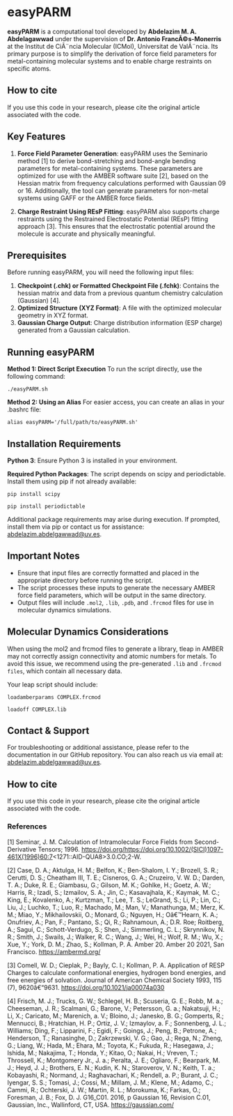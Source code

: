 # **easyPARM**

**easyPARM** is a computational tool developed by **Abdelazim M. A. Abdelagawwad** under the supervision
of **Dr. Antonio FrancÃ©s-Monerris** at the Institut de CiÃ¨ncia Molecular (ICMol), Universitat de ValÃ¨ncia. 
Its primary purpose is to simplify the derivation of force field parameters for metal-containing molecular 
systems and to enable charge restraints on specific atoms.

## How to cite 
If you use this code in your research, please cite the original article associated with the code.

## Key Features
1. **Force Field Parameter Generation**: easyPARM uses the Seminario method [1] to derive bond-stretching 
and bond-angle bending parameters for metal-containing systems. These parameters are optimized for use 
with the AMBER software suite [2], based on the Hessian matrix from frequency calculations performed with 
Gaussian 09 or 16. Additionally, the tool can generate parameters for non-metal systems using GAFF or the 
AMBER force fields. 

2. **Charge Restraint Using REsP Fitting**: easyPARM also supports charge restraints using the Restrained 
Electrostatic Potential (REsP) fitting approach [3]. This ensures that the electrostatic potential around 
the molecule is accurate and physically meaningful.

## Prerequisites
Before running easyPARM, you will need the following input files:

1. **Checkpoint (.chk) or Formatted Checkpoint File (.fchk)**: Contains the hessian matrix and data from a previous quantum 
chemistry calculation (Gaussian) [4].
2. **Optimized Structure (XYZ Format)**: A file with the optimized molecular geometry in XYZ format.
3. **Gaussian Charge Output**: Charge distribution information (ESP charge) generated from a Gaussian 
calculation.

## Running easyPARM
**Method 1: Direct Script Execution**
To run the script directly, use the following command:

`./easyPARM.sh`

**Method 2: Using an Alias**
For easier access, you can create an alias in your .bashrc file:

`alias easyPARM='/full/path/to/easyPARM.sh'`

## Installation Requirements

**Python 3**: Ensure Python 3 is installed in your environment.

**Required Python Packages**: The script depends on scipy and periodictable. Install them using pip if not 
already available:

`pip install scipy` 

`pip install periodictable`

Additional package requirements may arise during execution. If prompted, install them via pip or contact 
us for assistance: abdelazim.abdelgawwad@uv.es.

## Important Notes
- Ensure that input files are correctly formatted and placed in the appropriate directory before running 
the script.
- The script processes these inputs to generate the necessary AMBER force field parameters, which will be 
output in the same directory.
- Output files will include `.mol2`, `.lib`, `.pdb`, and `.frcmod` files for use in molecular dynamics 
simulations.

## Molecular Dynamics Considerations
When using the mol2 and frcmod files to generate a library, tleap in AMBER may not correctly assign 
connectivity and atomic numbers for metals. To avoid this issue, we recommend using the pre-generated 
`.lib` and `.frcmod files`, which contain all necessary data.

Your leap script should include:


`loadamberparams COMPLEX.frcmod`

`loadoff COMPLEX.lib`

## Contact & Support
For troubleshooting or additional assistance, please refer to the documentation in our GitHub repository. 
You can also reach us via email at: abdelazim.abdelgawwad@uv.es.

## How to cite 
If you use this code in your research, please cite the original article associated with the code.

### References
[1]	Seminar, J. M. Calculation of Intramolecular Force Fields from Second-Derivative Tensors; 1996. https://doi.org/https://doi.org/10.1002/(SICI)1097-461X(1996)60:7<1271::AID-QUA8>3.0.CO;2-W.

[2]	Case, D. A.; Aktulga, H. M.; Belfon, K.; Ben-Shalom, I. Y.; Brozell, S. R.; Cerutti, D. S.; Cheatham 
III, T. E.; Cisneros, G. A.; Cruzeiro, V. W. D.; Darden, T. A.; Duke, R. E.; Giambasu, G.; Gilson, M. K.; 
Gohlke, H.; Goetz, A. W.; Harris, R.; Izadi, S.; Izmailov, S. A.; Jin, C.; Kasavajhala, K.; Kaymak, M. C.; King, 
E.; Kovalenko, A.; Kurtzman, T.; Lee, T. S.; LeGrand, S.; Li, P.; Lin, C.; Liu, J.; Luchko, T.; Luo, R.; 
Machado, M.; Man, V.; Manathunga, M.; Merz, K. M.; Miao, Y.; Mikhailovskii, O.; Monard, G.; Nguyen, H.; 
Oâ€™Hearn, K. A.; Onufriev, A.; Pan, F.; Pantano, S.; Qi, R.; Rahnamoun, A.; D.R. Roe; Roitberg, A.; Sagui, C.; 
Schott-Verdugo, S.; Shen, J.; Simmerling, C. L.; Skrynnikov, N. R.; Smith, J.; Swails, J.; Walker, R. C.; Wang, 
J.; Wei, H.; Wolf, R. M.; Wu, X.; Xue, Y.; York, D. M.; Zhao, S.; Kollman, P. A. Amber 20. Amber 20 2021, San 
Francisco.      https://ambermd.org/

[3]	Comell, W. D.; Cieplak, P.; Bayly, C. I.; Kollman, P. A. Application of RESP Charges to calculate 
conformational energies, hydrogen bond energies, and free energies of solvation. Journal of American Chemical 
Society 1993, 115 (7), 9620â€“9631.   https://doi.org/10.1021/ja00074a030

[4] Frisch, M. J.; Trucks, G. W.; Schlegel, H. B.; Scuseria, G. E.; Robb, M. a.; Cheeseman, J. R.; Scalmani, 
G.; Barone, V.; Petersson, G. a.; Nakatsuji, H.; Li, X.; Caricato, M.; Marenich, a. V.; Bloino, J.; Janesko, 
B. G.; Gomperts, R.; Mennucci, B.; Hratchian, H. P.; Ortiz, J. V.; Izmaylov, a. F.; Sonnenberg, J. L.; 
Williams; Ding, F.; Lipparini, F.; Egidi, F.; Goings, J.; Peng, B.; Petrone, A.; Henderson, T.; Ranasinghe, 
D.; Zakrzewski, V. G.; Gao, J.; Rega, N.; Zheng, G.; Liang, W.; Hada, M.; Ehara, M.; Toyota, K.; Fukuda, R.; 
Hasegawa, J.; Ishida, M.; Nakajima, T.; Honda, Y.; Kitao, O.; Nakai, H.; Vreven, T.; Throssell, K.; Montgomery 
Jr., J. a.; Peralta, J. E.; Ogliaro, F.; Bearpark, M. J.; Heyd, J. J.; Brothers, E. N.; Kudin, K. N.; 
Staroverov, V. N.; Keith, T. a.; Kobayashi, R.; Normand, J.; Raghavachari, K.; Rendell, a. P.; Burant, J. C.; 
Iyengar, S. S.; Tomasi, J.; Cossi, M.; Millam, J. M.; Klene, M.; Adamo, C.; Cammi, R.; Ochterski, J. W.; 
Martin, R. L.; Morokuma, K.; Farkas, O.; Foresman, J. B.; Fox, D. J. G16_C01. 2016, p Gaussian 16, Revision C.01, 
Gaussian, Inc., Wallinford, CT, USA.       https://gaussian.com/ 

